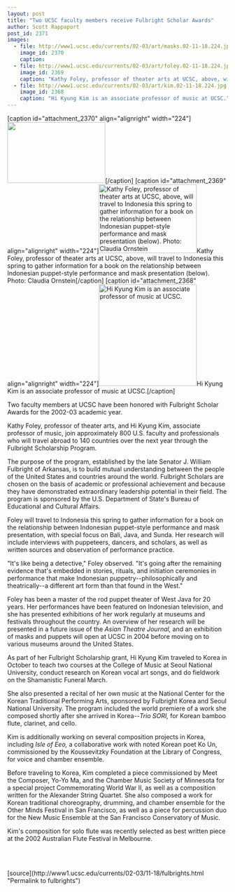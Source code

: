 ```yaml
---
layout: post
title: "Two UCSC faculty members receive Fulbright Scholar Awards"
author: Scott Rappaport
post_id: 2371
images:
  - file: http://www1.ucsc.edu/currents/02-03/art/masks.02-11-18.224.jpg
    image_id: 2370
    caption: 
  - file: http://www1.ucsc.edu/currents/02-03/art/foley.02-11-18.224.jpg
    image_id: 2369
    caption: "Kathy Foley, professor of theater arts at UCSC, above, will travel to Indonesia this spring to gather information for a book on the relationship between Indonesian puppet-style performance and mask presentation (below). Photo: Claudia Ornstein"
  - file: http://www1.ucsc.edu/currents/02-03/art/kim.02-11-18.224.jpg
    image_id: 2368
    caption: "Hi Kyung Kim is an associate professor of music at UCSC."
---
```


[caption id="attachment_2370" align="alignright" width="224"]<a href="http://localhost/mysite/wp-content/uploads/2002/11/masks.02-11-18.224.jpg"><img class="size-full wp-image-2370" src="http://localhost/mysite/wp-content/uploads/2002/11/masks.02-11-18.224.jpg" alt="" width="224" height="139" /></a>[/caption]
[caption id="attachment_2369" align="alignright" width="224"]<a href="http://localhost/mysite/wp-content/uploads/2002/11/foley.02-11-18.224.jpg"><img class="size-full wp-image-2369" src="http://localhost/mysite/wp-content/uploads/2002/11/foley.02-11-18.224.jpg" alt="Kathy Foley, professor of theater arts at UCSC, above, will travel to Indonesia this spring to gather information for a book on the relationship between Indonesian puppet-style performance and mask presentation (below). Photo: Claudia Ornstein" width="224" height="157" /></a>Kathy Foley, professor of theater arts at UCSC, above, will travel to Indonesia this spring to gather information for a book on the relationship between Indonesian puppet-style performance and mask presentation (below). Photo: Claudia Ornstein[/caption]
[caption id="attachment_2368" align="alignright" width="224"]<a href="http://localhost/mysite/wp-content/uploads/2002/11/kim.02-11-18.224.jpg"><img class="size-full wp-image-2368" src="http://localhost/mysite/wp-content/uploads/2002/11/kim.02-11-18.224.jpg" alt="Hi Kyung Kim is an associate professor of music at UCSC." width="224" height="232" /></a>Hi Kyung Kim is an associate professor of music at UCSC.[/caption]
<p>
  Two faculty members at UCSC have been honored with Fulbright Scholar Awards for the 2002-03 academic year.<br>
</p>
<p>
  Kathy Foley, professor of theater arts, and Hi Kyung Kim, associate professor of music, join approximately 800 U.S. faculty and professionals who will travel abroad to 140 countries over the next year through the Fulbright Scholarship Program.
</p>
<p>
  The purpose of the program, established by the late Senator J. William Fulbright of Arkansas, is to build mutual understanding between the people of the United States and countries around the world. Fulbright Scholars are chosen on the basis of academic or professional achievement and because they have demonstrated extraordinary leadership potential in their field. The program is sponsored by the U.S. Department of State's Bureau of Educational and Cultural Affairs.
</p>
<p>
  Foley will travel to Indonesia this spring to gather information for a book on the relationship between Indonesian puppet-style performance and mask presentation, with special focus on Bali, Java, and Sunda. Her research will include interviews with puppeteers, dancers, and scholars, as well as written sources and observation of performance practice.
</p>
<p>
  "It's like being a detective," Foley observed. "It's going after the remaining evidence that's embedded in stories, rituals, and initiation ceremonies in performance that make Indonesian puppetry--philosophically and theatrically--a different art form than that found in the West."
</p>
<p>
  Foley has been a master of the rod puppet theater of West Java for 20 years. Her performances have been featured on Indonesian television, and she has presented exhibitions of her work regularly at museums and festivals throughout the country. An overview of her research will be presented in a future issue of the <i>Asian Theatre Journal,</i> and an exhibition of masks and puppets will open at UCSC in 2004 before moving on to various museums around the United States.
</p>
<p>
  As part of her Fulbright Scholarship grant, Hi Kyung Kim traveled to Korea in October to teach two courses at the College of Music at Seoul National University, conduct research on Korean vocal art songs, and do fieldwork on the Shamanistic Funeral March.
</p>
<p>
  She also presented a recital of her own music at the National Center for the Korean Traditional Performing Arts, sponsored by Fulbright Korea and Seoul National University. The program included the world premiere of a work she composed shortly after she arrived in Korea--<i>Trio SORI,</i> for Korean bamboo flute, clarinet, and cello.
</p>
<p>
  Kim is additionally working on several composition projects in Korea, including <i>Isle of Eeo,</i> a collaborative work with noted Korean poet Ko Un, commissioned by the Koussevitzky Foundation at the Library of Congress, for voice and chamber ensemble.
</p>
<p>
  Before traveling to Korea, Kim completed a piece commissioned by Meet the Composer, Yo-Yo Ma, and the Chamber Music Society of Minnesota for a special project Commemorating World War II, as well as a composition written for the Alexander String Quartet. She also composed a work for Korean traditional choreography, drumming, and chamber ensemble for the Other Minds Festival in San Francisco, as well as a piece for percussion duo for the New Music Ensemble at the San Francisco Conservatory of Music.
</p>
<p>
  Kim's composition for solo flute was recently selected as best written piece at the 2002 Australian Flute Festival in Melbourne.<br>
</p>
<p>
  <br>
  <br>

</p>
<p>

</p>
[source](http://www1.ucsc.edu/currents/02-03/11-18/fulbrights.html "Permalink to fulbrights")
